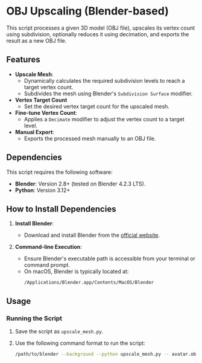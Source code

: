 # OBJ Upscaling (Blender-based)

This script processes a given 3D model (OBJ file), upscales its vertex count using subdivision, optionally reduces it using decimation, and exports the result as a new OBJ file.

## Features

- **Upscale Mesh**:
  - Dynamically calculates the required subdivision levels to reach a target vertex count.
  - Subdivides the mesh using Blender's `Subdivision Surface` modifier.
- **Vertex Target Count**
    - Set the desired vertex target count for the upscaled mesh.
- **Fine-tune Vertex Count**:
  - Applies a `Decimate` modifier to adjust the vertex count to a target level.
- **Manual Export**:
  - Exports the processed mesh manually to an OBJ file.

## Dependencies

This script requires the following software:
- **Blender**: Version 2.8+ (tested on Blender 4.2.3 LTS).
- **Python**: Version 3.12+

## How to Install Dependencies

1. **Install Blender**:
   - Download and install Blender from the [official website](https://www.blender.org/).

2. **Command-line Execution**:
   - Ensure Blender's executable path is accessible from your terminal or command prompt.
   - On macOS, Blender is typically located at:
     ```
     /Applications/Blender.app/Contents/MacOS/Blender
     ```

## Usage

### Running the Script

1. Save the script as `upscale_mesh.py`.

2. Use the following command format to run the script:

   ```bash
   /path/to/blender --background --python upscale_mesh.py -- avatar.obj texture.png upscaled_avatar.obj target_vertex_count



